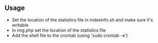 Usage
-------
* Set the location of the statistics file in indexinfo.sh and make sure it's writable
* In img.php set the location of the statistics file
* Add the shell file to the crontab (using 'sudo crontab -e')
